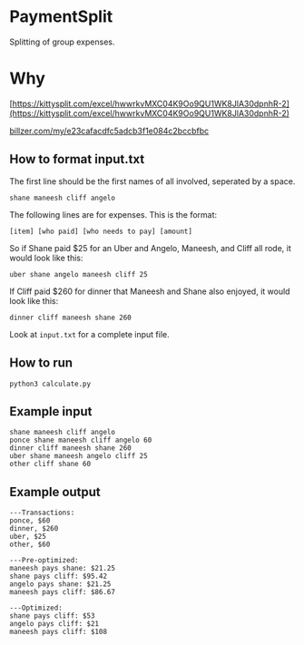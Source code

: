 # PaymentSplit
Splitting of group expenses.

# Why
[https://kittysplit.com/excel/hwwrkvMXC04K9Oo9QU1WK8JlA30dpnhR-2](https://kittysplit.com/excel/hwwrkvMXC04K9Oo9QU1WK8JlA30dpnhR-2)

[billzer.com/my/e23cafacdfc5adcb3f1e084c2bccbfbc](billzer.com/my/e23cafacdfc5adcb3f1e084c2bccbfbc)


## How to format input.txt
The first line should be the first names of all involved, seperated by a space.
~~~~
shane maneesh cliff angelo
~~~~

The following lines are for expenses. This is the format:
~~~~
[item] [who paid] [who needs to pay] [amount]
~~~~

So if Shane paid $25 for an Uber and Angelo, Maneesh, and Cliff all rode, it would look like this:
~~~~
uber shane angelo maneesh cliff 25
~~~~

If Cliff paid $260 for dinner that Maneesh and Shane also enjoyed, it would look like this:
~~~~
dinner cliff maneesh shane 260
~~~~

Look at `input.txt` for a complete input file.


## How to run
~~~~
python3 calculate.py
~~~~


## Example input
~~~~
shane maneesh cliff angelo
ponce shane maneesh cliff angelo 60
dinner cliff maneesh shane 260
uber shane maneesh angelo cliff 25
other cliff shane 60
~~~~

## Example output
~~~~
---Transactions:
ponce, $60
dinner, $260
uber, $25
other, $60

---Pre-optimized:
maneesh pays shane: $21.25
shane pays cliff: $95.42
angelo pays shane: $21.25
maneesh pays cliff: $86.67

---Optimized:
shane pays cliff: $53
angelo pays cliff: $21
maneesh pays cliff: $108
~~~~